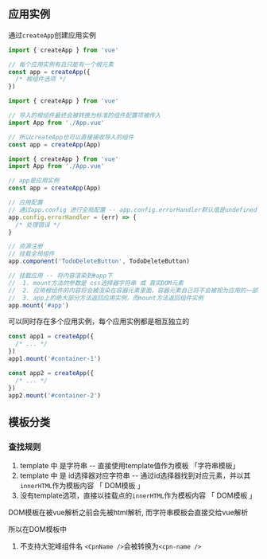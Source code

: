 ## 应用实例

通过`createApp`创建应用实例

```js
import { createApp } from 'vue'

// 每个应用实例有且只能有一个根元素
const app = createApp({
  /* 根组件选项 */
})
```

```js
import { createApp } from 'vue'

// 导入的根组件最终会被转换为标准的组件配置项被传入
import App from './App.vue'

// 所以createApp也可以直接接收导入的组件
const app = createApp(App)
```



```js
import { createApp } from 'vue'
import App from './App.vue'

// app是应用实例
const app = createApp(App)

// 应用配置
// 通过app.config 进行全局配置 -- app.config.errorHandler默认值是undefined
app.config.errorHandler = (err) => {
  /* 处理错误 */
}

// 资源注册
// 挂载全局组件
app.component('TodoDeleteButton', TodoDeleteButton)

// 挂载应用 -- 将内容渲染到#app下
// 	1. mount方法的参数是 css选择器字符串 或 真实DOM元素  
// 	2. 应用根组件的内容将会被渲染在容器元素里面。容器元素自己将不会被视为应用的一部分
//  3. app上的绝大部分方法返回应用实例，而mount方法返回组件实例
app.mount('#app')
```



可以同时存在多个应用实例，每个应用实例都是相互独立的

```js
const app1 = createApp({
  /* ... */
})
app1.mount('#container-1')

const app2 = createApp({
  /* ... */
})
app2.mount('#container-2')
```



## 模板分类

### 查找规则

1. template 中 是字符串 -- 直接使用template值作为模板 「字符串模板」
2. template 中 是 id选择器对应字符串 -- 通过id选择器找到对应元素，并以其`innerHTML`作为模板内容 「 DOM模板 」
3. 没有template选项，直接以挂载点的`innerHTML`作为模板内容 「 DOM模板 」



DOM模板在被vue解析之前会先被html解析, 而字符串模板会直接交给vue解析

所以在DOM模板中

1. 不支持大驼峰组件名 `<CpnName />`会被转换为`<cpn-name />`
